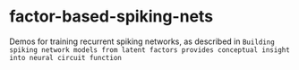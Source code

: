 # factor-based-spiking-nets

Demos for training recurrent spiking networks, as described in `Building spiking network models from latent factors provides conceptual insight into neural circuit function`
